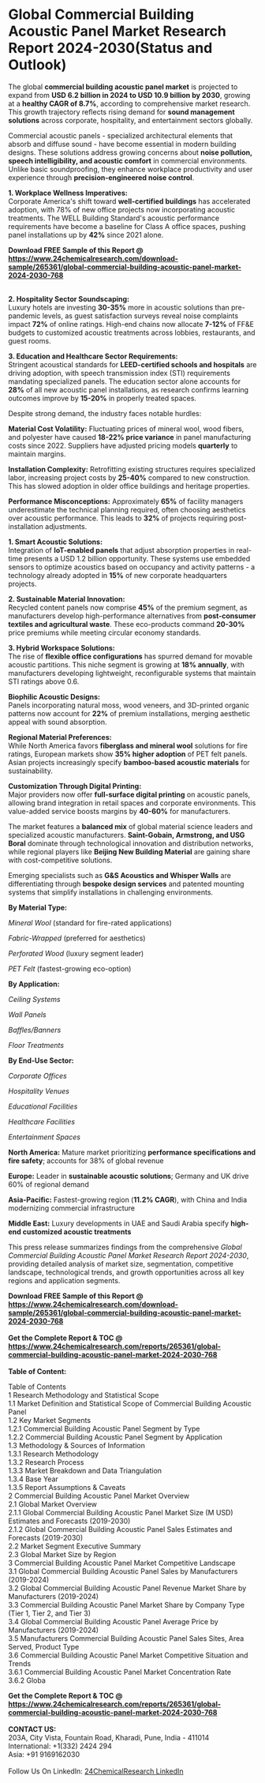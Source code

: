 <h1>Global Commercial Building Acoustic Panel Market Research Report 2024-2030(Status and Outlook)</h1><p>The global <strong>commercial building acoustic panel market</strong> is projected to expand from <strong>USD 6.2 billion in 2024 to USD 10.9 billion by 2030</strong>, growing at a <strong>healthy CAGR of 8.7%</strong>, according to comprehensive market research. This growth trajectory reflects rising demand for <strong>sound management solutions</strong> across corporate, hospitality, and entertainment sectors globally.</p><p>Commercial acoustic panels - specialized architectural elements that absorb and diffuse sound - have become essential in modern building designs. These solutions address growing concerns about <strong>noise pollution, speech intelligibility, and acoustic comfort</strong> in commercial environments. Unlike basic soundproofing, they enhance workplace productivity and user experience through <strong>precision-engineered noise control</strong>.</p><p><strong>1. Workplace Wellness Imperatives:</strong><br>
Corporate America's shift toward <strong>well-certified buildings</strong> has accelerated adoption, with 78% of new office projects now incorporating acoustic treatments. The WELL Building Standard's acoustic performance requirements have become a baseline for Class A office spaces, pushing panel installations up by <strong>42%</strong> since 2021 alone.</p><div><b>Download FREE Sample of this Report @ 
            <a href="https://www.24chemicalresearch.com/download-sample/265361/global-commercial-building-acoustic-panel-market-2024-2030-768">
            https://www.24chemicalresearch.com/download-sample/265361/global-commercial-building-acoustic-panel-market-2024-2030-768</a></b></div><br><p><strong>2. Hospitality Sector Soundscaping:</strong><br>
Luxury hotels are investing <strong>30-35%</strong> more in acoustic solutions than pre-pandemic levels, as guest satisfaction surveys reveal noise complaints impact <strong>72%</strong> of online ratings. High-end chains now allocate <strong>7-12%</strong> of FF&amp;E budgets to customized acoustic treatments across lobbies, restaurants, and guest rooms.</p><p><strong>3. Education and Healthcare Sector Requirements:</strong><br>
Stringent acoustical standards for <strong>LEED-certified schools and hospitals</strong> are driving adoption, with speech transmission index (STI) requirements mandating specialized panels. The education sector alone accounts for <strong>28%</strong> of all new acoustic panel installations, as research confirms learning outcomes improve by <strong>15-20%</strong> in properly treated spaces.</p><p>Despite strong demand, the industry faces notable hurdles:</p><p><strong>Material Cost Volatility:</strong> Fluctuating prices of mineral wool, wood fibers, and polyester have caused <strong>18-22% price variance</strong> in panel manufacturing costs since 2022. Suppliers have adjusted pricing models <strong>quarterly</strong> to maintain margins.</p><p><strong>Installation Complexity:</strong> Retrofitting existing structures requires specialized labor, increasing project costs by <strong>25-40%</strong> compared to new construction. This has slowed adoption in older office buildings and heritage properties.</p><p><strong>Performance Misconceptions:</strong> Approximately <strong>65%</strong> of facility managers underestimate the technical planning required, often choosing aesthetics over acoustic performance. This leads to <strong>32%</strong> of projects requiring post-installation adjustments.</p><p><strong>1. Smart Acoustic Solutions:</strong><br>
Integration of <strong>IoT-enabled panels</strong> that adjust absorption properties in real-time presents a USD 1.2 billion opportunity. These systems use embedded sensors to optimize acoustics based on occupancy and activity patterns - a technology already adopted in <strong>15%</strong> of new corporate headquarters projects.</p><p><strong>2. Sustainable Material Innovation:</strong><br>
Recycled content panels now comprise <strong>45%</strong> of the premium segment, as manufacturers develop high-performance alternatives from <strong>post-consumer textiles and agricultural waste</strong>. These eco-products command <strong>20-30%</strong> price premiums while meeting circular economy standards.</p><p><strong>3. Hybrid Workspace Solutions:</strong><br>
The rise of <strong>flexible office configurations</strong> has spurred demand for movable acoustic partitions. This niche segment is growing at <strong>18% annually</strong>, with manufacturers developing lightweight, reconfigurable systems that maintain STI ratings above 0.6.</p><p><strong>Biophilic Acoustic Designs:</strong><br>
	Panels incorporating natural moss, wood veneers, and 3D-printed organic patterns now account for <strong>22%</strong> of premium installations, merging aesthetic appeal with sound absorption.</p><p><strong>Regional Material Preferences:</strong><br>
	While North America favors <strong>fiberglass and mineral wool</strong> solutions for fire ratings, European markets show <strong>35% higher adoption</strong> of PET felt panels. Asian projects increasingly specify <strong>bamboo-based acoustic materials</strong> for sustainability.</p><p><strong>Customization Through Digital Printing:</strong><br>
	Major providers now offer <strong>full-surface digital printing</strong> on acoustic panels, allowing brand integration in retail spaces and corporate environments. This value-added service boosts margins by <strong>40-60%</strong> for manufacturers.</p><p>The market features a <strong>balanced mix</strong> of global material science leaders and specialized acoustic manufacturers. <strong>Saint-Gobain, Armstrong, and USG Boral</strong> dominate through technological innovation and distribution networks, while regional players like <strong>Beijing New Building Material</strong> are gaining share with cost-competitive solutions.</p><p>Emerging specialists such as <strong>G&amp;S Acoustics and Whisper Walls</strong> are differentiating through <strong>bespoke design services</strong> and patented mounting systems that simplify installations in challenging environments.</p><p><strong>By Material Type:</strong></p><p><em>Mineral Wool</em> (standard for fire-rated applications)</p><p><em>Fabric-Wrapped</em> (preferred for aesthetics)</p><p><em>Perforated Wood</em> (luxury segment leader)</p><p><em>PET Felt</em> (fastest-growing eco-option)</p><p><strong>By Application:</strong></p><p><em>Ceiling Systems</em></p><p><em>Wall Panels</em></p><p><em>Baffles/Banners</em></p><p><em>Floor Treatments</em></p><p><strong>By End-Use Sector:</strong></p><p><em>Corporate Offices</em></p><p><em>Hospitality Venues</em></p><p><em>Educational Facilities</em></p><p><em>Healthcare Facilities</em></p><p><em>Entertainment Spaces</em></p><p><strong>North America:</strong> Mature market prioritizing <strong>performance specifications and fire safety</strong>; accounts for 38% of global revenue</p><p><strong>Europe:</strong> Leader in <strong>sustainable acoustic solutions</strong>; Germany and UK drive 60% of regional demand</p><p><strong>Asia-Pacific:</strong> Fastest-growing region (<strong>11.2% CAGR</strong>), with China and India modernizing commercial infrastructure</p><p><strong>Middle East:</strong> Luxury developments in UAE and Saudi Arabia specify <strong>high-end customized acoustic treatments</strong></p><p>This press release summarizes findings from the comprehensive <em>Global Commercial Building Acoustic Panel Market Research Report 2024-2030</em>, providing detailed analysis of market size, segmentation, competitive landscape, technological trends, and growth opportunities across all key regions and application segments.</p><div><b>Download FREE Sample of this Report @ 
            <a href="https://www.24chemicalresearch.com/download-sample/265361/global-commercial-building-acoustic-panel-market-2024-2030-768">
            https://www.24chemicalresearch.com/download-sample/265361/global-commercial-building-acoustic-panel-market-2024-2030-768</a></b></div><br><div><b>Get the Complete Report & TOC @ 
            <a href="https://www.24chemicalresearch.com/reports/265361/global-commercial-building-acoustic-panel-market-2024-2030-768">
            https://www.24chemicalresearch.com/reports/265361/global-commercial-building-acoustic-panel-market-2024-2030-768</a></b></div><br>
            <b>Table of Content:</b><p>Table of Contents<br />
1 Research Methodology and Statistical Scope<br />
1.1 Market Definition and Statistical Scope of Commercial Building Acoustic Panel<br />
1.2 Key Market Segments<br />
1.2.1 Commercial Building Acoustic Panel Segment by Type<br />
1.2.2 Commercial Building Acoustic Panel Segment by Application<br />
1.3 Methodology & Sources of Information<br />
1.3.1 Research Methodology<br />
1.3.2 Research Process<br />
1.3.3 Market Breakdown and Data Triangulation<br />
1.3.4 Base Year<br />
1.3.5 Report Assumptions & Caveats<br />
2 Commercial Building Acoustic Panel Market Overview<br />
2.1 Global Market Overview<br />
2.1.1 Global Commercial Building Acoustic Panel Market Size (M USD) Estimates and Forecasts (2019-2030)<br />
2.1.2 Global Commercial Building Acoustic Panel Sales Estimates and Forecasts (2019-2030)<br />
2.2 Market Segment Executive Summary<br />
2.3 Global Market Size by Region<br />
3 Commercial Building Acoustic Panel Market Competitive Landscape<br />
3.1 Global Commercial Building Acoustic Panel Sales by Manufacturers (2019-2024)<br />
3.2 Global Commercial Building Acoustic Panel Revenue Market Share by Manufacturers (2019-2024)<br />
3.3 Commercial Building Acoustic Panel Market Share by Company Type (Tier 1, Tier 2, and Tier 3)<br />
3.4 Global Commercial Building Acoustic Panel Average Price by Manufacturers (2019-2024)<br />
3.5 Manufacturers Commercial Building Acoustic Panel Sales Sites, Area Served, Product Type<br />
3.6 Commercial Building Acoustic Panel Market Competitive Situation and Trends<br />
3.6.1 Commercial Building Acoustic Panel Market Concentration Rate<br />
3.6.2 Globa</p><div><b>Get the Complete Report & TOC @ 
            <a href="https://www.24chemicalresearch.com/reports/265361/global-commercial-building-acoustic-panel-market-2024-2030-768">
            https://www.24chemicalresearch.com/reports/265361/global-commercial-building-acoustic-panel-market-2024-2030-768</a></b></div><br><b>CONTACT US:</b><br>
            203A, City Vista, Fountain Road, Kharadi, Pune, India - 411014<br>
            International: +1(332) 2424 294<br>
            Asia: +91 9169162030 <br><br>
            Follow Us On LinkedIn: <a href="https://www.linkedin.com/company/24chemicalresearch/">24ChemicalResearch LinkedIn</a>
